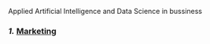 Applied Artificial Intelligence and Data Science in bussiness


### *1.* [Marketing](https://github.com/Zinwaiyan274/Data-Science-Projects-for-Marketing) 
